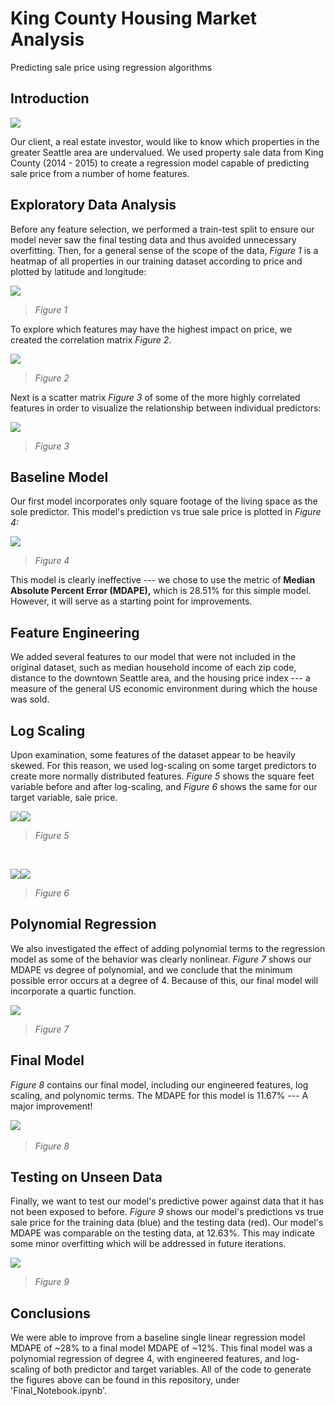 # King County Housing Market Analysis

Predicting sale price using regression algorithms

## **Introduction**

![](./images//media/image9.png)

Our client, a real estate investor, would like to know which properties
in the greater Seattle area are undervalued. We used property sale data
from King County (2014 - 2015) to create a regression model capable of
predicting sale price from a number of home features.

## **Exploratory Data Analysis**

Before any feature selection, we performed a train-test split to ensure
our model never saw the final testing data and thus avoided unnecessary
overfitting. Then, for a general sense of the scope of the data, *Figure
1* is a heatmap of all properties in our training dataset according to
price and plotted by latitude and longitude:

![](./images//media/image11.png)

> *Figure 1*

To explore which features may have the highest impact on price, we
created the correlation matrix *Figure 2*.

![](./images//media/image10.png)

> *Figure 2*

Next is a scatter matrix *Figure 3* of some of the more highly
correlated features in order to visualize the relationship between
individual predictors:

![](./images//media/image7.png)

> *Figure 3*

## **Baseline Model**

Our first model incorporates only square footage of the living space as
the sole predictor. This model's prediction vs true sale price is
plotted in *Figure 4:*

![](./images//media/image5.png)

> *Figure 4*

This model is clearly ineffective --- we chose to use the metric of
**Median Absolute Percent Error (MDAPE),** which is 28.51% for this
simple model. However, it will serve as a starting point for
improvements.

## **Feature Engineering**

We added several features to our model that were not included in the
original dataset, such as median household income of each zip code,
distance to the downtown Seattle area, and the housing price index --- a
measure of the general US economic environment during which the house
was sold.

## **Log Scaling**

Upon examination, some features of the dataset appear to be heavily
skewed. For this reason, we used log-scaling on some target predictors
to create more normally distributed features. *Figure 5* shows the
square feet variable before and after log-scaling, and *Figure 6* shows
the same for our target variable, sale price.

![](./images//media/image3.png)![](./images//media/image1.png)

> *Figure 5*

&nbsp;
&nbsp;
&nbsp;
&nbsp;

![](./images//media/image4.png)![](./images//media/image6.png)

> *Figure 6*

## **Polynomial Regression**

We also investigated the effect of adding polynomial terms to the
regression model as some of the behavior was clearly nonlinear. *Figure
7* shows our MDAPE vs degree of polynomial, and we conclude that the
minimum possible error occurs at a degree of 4. Because of this, our
final model will incorporate a quartic function.

![](./images//media/image2.png)

> *Figure 7*

## **Final Model**

*Figure 8* contains our final model, including our engineered features,
log scaling, and polynomic terms. The MDAPE for this model is 11.67% ---
A major improvement!

​​![](./images//media/image12.png)
> *Figure 8*

## **Testing on Unseen Data**

Finally, we want to test our model's predictive power against data that
it has not been exposed to before. *Figure 9* shows our model's
predictions vs true sale price for the training data (blue) and the
testing data (red). Our model's MDAPE was comparable on the testing
data, at 12.63%. This may indicate some minor overfitting which will be
addressed in future iterations.

![](./images//media/image8.png)
>*Figure 9*

## **Conclusions**

We were able to improve from a baseline single linear regression model
MDAPE of \~28% to a final model MDAPE of \~12%. This final model was a
polynomial regression of degree 4, with engineered features, and
log-scaling of both predictor and target variables. All of the code to
generate the figures above can be found in this repository, under
'Final_Notebook.ipynb'.
